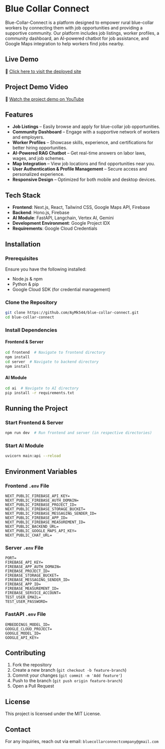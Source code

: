 # Blue Collar Connect

Blue-Collar-Connect is a platform designed to empower rural blue-collar workers by connecting them with job opportunities and providing a supportive community. Our platform includes job listings, worker profiles, a community dashboard, an AI-powered chatbot for job assistance, and Google Maps integration to help workers find jobs nearby.

## Live Demo  
🚀 [Click here to visit the deployed site](https://blue-collar-connect-frontend.vercel.app/)  

## Project Demo Video  
🎥 [Watch the project demo on YouTube](https://www.youtube.com/watch?v=sXHWKHJ0Ec0)

## Features  
- **Job Listings** – Easily browse and apply for blue-collar job opportunities.  
- **Community Dashboard** – Engage with a supportive network of workers and employers.  
- **Worker Profiles** – Showcase skills, experience, and certifications for better hiring opportunities.  
- **AI-Powered RAG Chatbot** – Get real-time answers on labor laws, wages, and job schemes.  
- **Map Integration** – View job locations and find opportunities near you.  
- **User Authentication & Profile Management** – Secure access and personalized experience.  
- **Responsive Design** – Optimized for both mobile and desktop devices.  

## Tech Stack
- **Frontend**: Next.js, React, Tailwind CSS, Google Maps API, Firebase
- **Backend**: Hono.js, Firebase
- **AI Module**: FastAPI, Langchain, Vertex AI, Gemini
- **Development Environment**: Google Project IDX
- **Requirements**: Google Cloud Credentials

## Installation

### Prerequisites
Ensure you have the following installed:
- Node.js & npm
- Python & pip
- Google Cloud SDK (for credential management)

### Clone the Repository
```sh
git clone https://github.com/AyMk544/blue-collar-connect.git
cd blue-collar-connect
```

### Install Dependencies
#### Frontend & Server
```sh
cd frontend  # Navigate to frontend directory
npm install
cd server  # Navigate to backend directory
npm install
```

#### AI Module
```sh
cd ai  # Navigate to AI directory
pip install -r requirements.txt
```

## Running the Project

### Start Frontend & Server
```sh
npm run dev  # Run frontend and server (in respective directories)
```

### Start AI Module
```sh
uvicorn main:api --reload
```

## Environment Variables
### Frontend `.env` File
```env
NEXT_PUBLIC_FIREBASE_API_KEY=
NEXT_PUBLIC_FIREBASE_AUTH_DOMAIN=
NEXT_PUBLIC_FIREBASE_PROJECT_ID=
NEXT_PUBLIC_FIREBASE_STORAGE_BUCKET=
NEXT_PUBLIC_FIREBASE_MESSAGING_SENDER_ID=
NEXT_PUBLIC_FIREBASE_APP_ID=
NEXT_PUBLIC_FIREBASE_MEASUREMENT_ID=
NEXT_PUBLIC_BACKEND_URL=
NEXT_PUBLIC_GOOGLE_MAPS_API_KEY=
NEXT_PUBLIC_CHAT_URL=
```

### Server `.env` File
```env
PORT=
FIREBASE_API_KEY=
FIREBASE_APP_AUTH_DOMAIN=
FIREBASE_PROJECT_ID=
FIREBASE_STORAGE_BUCKET=
FIREBASE_MESSAGING_SENDER_ID=
FIREBASE_APP_ID=
FIREBASE_MEASUREMENT_ID=
FIREBASE_SERVICE_ACCOUNT=
TEST_USER_EMAIL=
TEST_USER_PASSWORD=
```

### FastAPI `.env` File
```env
EMBEDDINGS_MODEL_ID=
GOOGLE_CLOUD_PROJECT=
GOOGLE_MODEL_ID=
GOOGLE_API_KEY=
```

## Contributing
1. Fork the repository
2. Create a new branch (`git checkout -b feature-branch`)
3. Commit your changes (`git commit -m 'Add feature'`)
4. Push to the branch (`git push origin feature-branch`)
5. Open a Pull Request

## License
This project is licensed under the MIT License.

## Contact
For any inquiries, reach out via email: `bluecollarconnectcompany@gmail.com`

